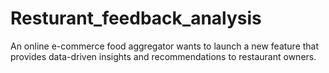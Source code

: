 # Resturant_feedback_analysis
An online e-commerce food aggregator wants to launch a new feature that provides data-driven insights and recommendations to restaurant owners. 
